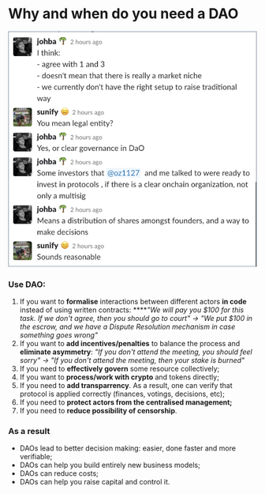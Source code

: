 # Why and when do you need a DAO

![Johann Barbie, Parseclabs.org](../.gitbook/assets/153890408941800256.png)

### Use DAO:

1. If you want to **formalise** interactions between different actors **in code** instead of using written contracts:  ****_"We will pay you $100 for this task. If we don't agree, then you should go to court" -&gt; "We put $100 in the escrow, and we have a Dispute Resolution mechanism in case something goes wrong"_
2. If you want to **add incentives/penalties** to balance the process and **eliminate asymmetry**: _"If you don't attend the meeting, you should feel sorry"  -&gt; "If you don't attend the meeting, then your stake is burned"_ 
3. If you need to **effectively govern** some resource collectively;
4. If you want to **process/work with crypto** and tokens directly;
5. If you need to **add transparrency**. As a result, one can verify that protocol is applied correctly \(finances, votings, decisions, etc\);
6. If you need to **protect actors from the centralised management;**
7. If you need to **reduce possibility of censorship**.

### As a result

* DAOs lead to better decision making: easier, done faster and more verifiable; 
* DAOs can help you build entirely new business models;
* DAOs can reduce costs;
* DAOs can help you raise capital and control it.

  
  


